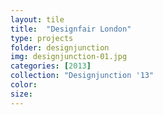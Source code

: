 ```yaml
---
layout: tile
title:  "Designfair London"
type: projects
folder: designjunction
img: designjunction-01.jpg
categories: [2013]
collection: "Designjunction '13"
color: 
size: 
---
```



